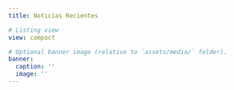 ```yaml
---
title: Noticias Recientes

# Listing view
view: compact

# Optional banner image (relative to `assets/media/` folder).
banner:
  caption: ''
  image: ''
---
```

